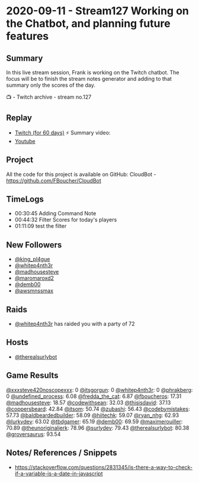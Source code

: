 
# 2020-09-11 - Stream127 Working on the Chatbot, and planning future features

Summary
-------

In this live stream session, Frank is working on the Twitch chatbot. The focus will be to finish the stream notes generator and adding to that summary only the scores of the day.

📺 - Twitch archive - stream no.127

Replay
------

- [Twitch (for 60 days)](https://www.twitch.tv/videos/)
⚡ Summary video:
- [Youtube](https://youtu.be/SM8auI0JopM)

## Project

All the code for this project is available on GitHub: CloudBot - https://github.com/FBoucher/CloudBot

## TimeLogs

- 00:30:45 Adding Command Note
- 00:44:32 Filter Scores for today's players
- 01:11:09 test the filter

## New Followers

- [@king_pl4gue](https://www.twitch.tv/king_pl4gue)
- [@whitep4nth3r](https://www.twitch.tv/whitep4nth3r)
- [@madhousesteve](https://www.twitch.tv/madhousesteve)
- [@maromaroxd2](https://www.twitch.tv/maromaroxd2)
- [@demb00](https://www.twitch.tv/demb00)
- [@awsmnssmax](https://www.twitch.tv/awsmnssmax)

## Raids

- [@whitep4nth3r](https://www.twitch.tv/whitep4nth3r) has raided you with a party of 72

## Hosts

- [@therealsurlybot](https://www.twitch.tv/therealsurlybot)

## Game Results

[@xxxsteve420noscopexxx](https://www.twitch.tv/xxxsteve420noscopexxx): 0
[@itsgorgun](https://www.twitch.tv/itsgorgun): 0
[@whitep4nth3r](https://www.twitch.tv/whitep4nth3r): 0
[@phrakberg](https://www.twitch.tv/phrakberg): 0
[@undefined_process](https://www.twitch.tv/undefined_process): 6.08
[@fredda_the_cat](https://www.twitch.tv/fredda_the_cat): 6.87
[@fboucheros](https://www.twitch.tv/fboucheros): 17.31
[@madhousesteve](https://www.twitch.tv/madhousesteve): 18.57
[@codewithsean](https://www.twitch.tv/codewithsean): 32.03
[@thisisdavid](https://www.twitch.tv/thisisdavid): 37.13
[@coppersbeard](https://www.twitch.tv/coppersbeard): 42.84
[@jtsom](https://www.twitch.tv/jtsom): 50.74
[@zubashi](https://www.twitch.tv/zubashi): 56.43
[@codebymistakes](https://www.twitch.tv/codebymistakes): 57.73
[@baldbeardedbuilder](https://www.twitch.tv/baldbeardedbuilder): 58.09
[@hiitechk](https://www.twitch.tv/hiitechk): 59.07
[@ryan_nhg](https://www.twitch.tv/ryan_nhg): 62.93
[@lurkydev](https://www.twitch.tv/lurkydev): 63.02
[@tbdgamer](https://www.twitch.tv/tbdgamer): 65.19
[@demb00](https://www.twitch.tv/demb00): 69.59
[@maximerouiller](https://www.twitch.tv/maximerouiller): 70.89
[@theunoriginaljerk](https://www.twitch.tv/theunoriginaljerk): 78.96
[@surlydev](https://www.twitch.tv/surlydev): 79.43
[@therealsurlybot](https://www.twitch.tv/therealsurlybot): 80.38
[@groversaurus](https://www.twitch.tv/groversaurus): 93.54

## Notes/ References / Snippets

- https://stackoverflow.com/questions/2831345/is-there-a-way-to-check-if-a-variable-is-a-date-in-javascript
